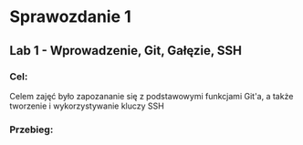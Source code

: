 # Sprawozdanie 1

## Lab 1 - Wprowadzenie, Git, Gałęzie, SSH

### Cel:
Celem zajęć było zapozananie się z podstawowymi funkcjami Git'a, a także tworzenie i wykorzystywanie kluczy SSH

### Przebieg:




